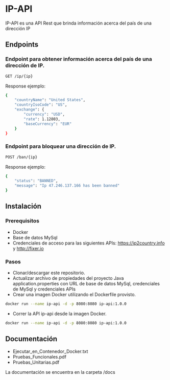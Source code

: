 # IP-API

IP-API es una API Rest que brinda información acerca del país de una dirección IP

## Endpoints

### Endpoint para obtener información acerca del país de una dirección de IP.

```bash
GET /ip/{ip}
```

Response ejemplo:

```bash
{
    "countryName": "United States",
    "countryIsoCode": "US",
    "exchange": {
        "currency": "USD",
        "rate": 1.12803,
        "baseCurrency": "EUR"
    }
}
```

### Endpoint para bloquear una dirección de IP.

```bash
POST /ban/{ip}
```

Response ejemplo:

```bash
{
    "status": "BANNED",
    "message": "Ip 47.246.137.166 has been banned"
}
```

## Instalación

### Prerequisitos

- Docker
- Base de datos MySql
- Credenciales de acceso para las siguientes APIs: https://ip2country.info y http://fixer.io


### Pasos

- Clonar/descargar este repositorio.
- Actualizar archivo de propiedades del proyecto Java application.properties con URL de base de datos MySql, credenciales de MySql y credenciales APIs
- Crear una imagen Docker utilizando el Dockerfile provisto.

```bash
docker run --name ip-api -d -p 8080:8080 ip-api:1.0.0
```

- Correr la API ip-api desde la imagen Docker.

```bash
docker run --name ip-api -d -p 8080:8080 ip-api:1.0.0
```

## Documentación

- Ejecutar_en_Contenedor_Docker.txt
- Pruebas_Funcionales.pdf
- Pruebas_Unitarias.pdf

La documentación se encuentra en la carpeta /docs
